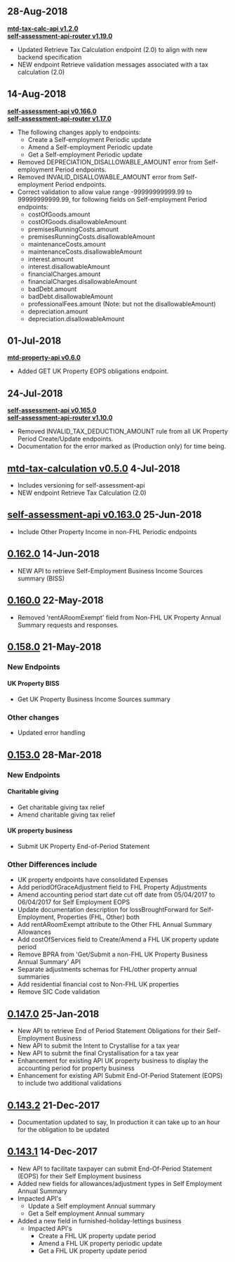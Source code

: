 ## 28-Aug-2018
<b>[mtd-tax-calc-api v​1.2.0](https://github.com/hmrc/mtd-tax-calculation/releases/tag/v1.2.0)<br>
[self-assessment-api-router v1.19.0](https://github.com/hmrc/self-assessment-api-router/releases/tag/v1.19.0)</b>
* Updated Retrieve Tax Calculation endpoint (2.0) to align with new backend specification
* NEW endpoint Retrieve validation messages associated with a tax calculation (2.0)

## 14-Aug-2018
<b>[self-assessment-api v0.166.0](https://github.com/hmrc/self-assessment-api/releases/tag/v0.166.0)<br>
[self-assessment-api-router v1.17.0](https://github.com/hmrc/self-assessment-api-router/releases/tag/v1.17.0)</b>
* The following changes apply to endpoints:
    * Create a Self-employment Periodic update
    * Amend a Self-employment Periodic update
    * Get a Self-employment Periodic update
* Removed DEPRECIATION_DISALLOWABLE_AMOUNT error from Self-employment Period endpoints.
* Removed INVALID_DISALLOWABLE_AMOUNT error from Self-employment Period endpoints.
* Correct validation to allow value range -99999999999.99 to 99999999999.99, for following fields on Self-employment Period endpoints:
    * costOfGoods.amount
    * costOfGoods.disallowableAmount
    * premisesRunningCosts.amount
    * premisesRunningCosts.disallowableAmount
    * maintenanceCosts.amount
    * maintenanceCosts.disallowableAmount
    * interest.amount
    * interest.disallowableAmount
    * financialCharges.amount
    * financialCharges.disallowableAmount
    * badDebt.amount
    * badDebt.disallowableAmount
    * professionalFees.amount (Note: but not the disallowableAmount)
    * depreciation.amount
    * depreciation.disallowableAmount

## 01-Jul-2018
<b>[mtd-property-api v0.6.0](https://github.com/hmrc/mtd-property-api/releases/tag/v0.6.0)</b>
* Added GET UK Property EOPS obligations endpoint.

## 24-Jul-2018
<b>[self-assessment-api v0.165.0](https://github.com/hmrc/self-assessment-api/releases/tag/v0.165.0)<br>
[self-assessment-api-router v1.10.0](https://github.com/hmrc/self-assessment-api-router/releases/tag/v1.10.0)</b>
* Removed INVALID_TAX_DEDUCTION_AMOUNT rule from all UK Property Period Create/Update endpoints.
* Documentation for the error marked as (Production only) for time being.

## [mtd-tax-calculation v0.5.0](https://github.com/hmrc/mtd-tax-calculation/releases/tag/v0.5.0) 4-Jul-2018
* Includes versioning for self-assessment-api
* NEW endpoint Retrieve Tax Calculation (2.0)

## [self-assessment-api v0.163.0](https://github.com/hmrc/self-assessment-api/releases/tag/v0.163.0) 25-Jun-2018
* Include Other Property Income in non-FHL Periodic endpoints

## [0.162.0](https://github.com/hmrc/self-assessment-api/releases/tag/v0.162.0) 14-Jun-2018
* NEW API to retrieve Self-Employment Business Income Sources summary (BISS)

## [0.160.0](https://github.com/hmrc/self-assessment-api/releases/tag/v0.160.0) 22-May-2018
* Removed 'rentARoomExempt' field from Non-FHL UK Property Annual Summary requests and responses.

## [0.158.0](https://github.com/hmrc/self-assessment-api/releases/tag/v0.158.0) 21-May-2018
### New Endpoints
#### UK Property BISS
* Get UK Property Business Income Sources summary
### Other changes
* Updated error handling

## [0.153.0](https://github.com/hmrc/self-assessment-api/releases/tag/v0.153.0) 28-Mar-2018
### New Endpoints
#### Charitable giving
* Get charitable giving tax relief
* Amend charitable giving tax relief
#### UK property business
* Submit UK Property End-of-Period Statement
### Other Differences include
* UK property endpoints have consolidated Expenses
* Add periodOfGraceAdjustment field to FHL Property Adjustments
* Amend accounting period start date cut off date from 05/04/2017 to 06/04/2017 for Self Employment EOPS
* Update documentation description for lossBroughtForward for Self-Employment, Properties (FHL, Other) both
* Add rentARoomExempt attribute to the Other FHL Annual Summary Allowances
* Add costOfServices field to Create/Amend a FHL UK property update period
* Remove BPRA from 'Get/Submit a non-FHL UK Property Business Annual Summary' API
* Separate adjustments schemas for FHL/other property annual summaries
* Add residential financial cost to Non-FHL UK properties
* Remove SIC Code validation

## [0.147.0](https://github.com/hmrc/self-assessment-api/releases/tag/v0.147.0) 25-Jan-2018
* New API to retrieve End of Period Statement Obligations for their Self-Employment Business
* New API to submit the Intent to Crystallise for a tax year
* New API to submit the final Crystallisation for a tax year
* Enhancement for existing API UK property business to display the accounting period for property business
* Enhancement for existing API Submit End-Of-Period Statement (EOPS) to include two additional validations

## [0.143.2](https://github.com/hmrc/self-assessment-api/releases/tag/v0.143.2) 21-Dec-2017

* Documentation updated to say, In production it can take up to an hour for the obligation to be updated

## [0.143.1](https://github.com/hmrc/self-assessment-api/releases/tag/v0.143.1) 14-Dec-2017

* New API to facilitate taxpayer can submit End-Of-Period Statement (EOPS) for their Self Employment business 
* Added new fields for allowances/adjustment types in Self Employment Annual Summary
 * Impacted API's
    * Update a Self employment Annual summary
    * Get a Self employment Annual summary
 * Added a new field in furnished-holiday-lettings business 
    * Impacted API's
        * Create a FHL UK property update period
        * Amend a FHL UK property periodic update
        * Get a FHL UK property update period
